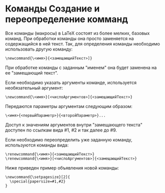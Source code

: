 Команды
Создание и переопределение комманд
==================================

Все команды (макросы) в LaTeX состоят из более мелких, базовых команд. При обработки команды она просто заменяется на содержащийся в ней текст. Так, для определения команды необходимо использовать другую команду:

    \newcommand{\<имя>}{<замещающийТекст>]}

При обработке команды с заданным "именем" она будет заменена на ее "замещающий текст".

Если необходимо указать аргументы команде, используется необязательный аргумент:

    \newcommand{\<имя>}[<числоАргументов>]{<замещающийТекст>}

Передаются параметры аргументам следующим образом:

    \<имя>{<первыйПараметр>}{<второйПараметр>}...

Доступ к значениям аргументов внутри "замещающего текста" доступен по ссылкам вида #1, #2 и так далее до #9.

Если необходимо переопределить уже заданную команду, используются команды вида:

    \renewcommand{\<имя>}{<замещающийТекст>}
    \renewcommand{\<имя>}[<числоАргументов>]{<замещающийТекст>}

Ниже приведен пример объявления новой команды:

    \newcommand{\setpagesize}[2]{
      \special{papersize=#1,#2}
    }
